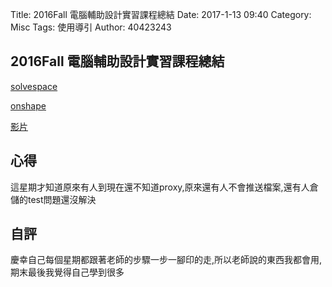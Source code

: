 Title: 2016Fall 電腦輔助設計實習課程總結
Date: 2017-1-13 09:40
Category: Misc
Tags: 使用導引
Author: 40423243

<h2>2016Fall 電腦輔助設計實習課程總結</h2>

[solvespace](https://40423243.github.io/2016fallcadp_hw/blog/w16.html)

[onshape](https://cad.onshape.com/documents?filter=my-documents&column=modifiedAt&order=desc&viewMode=0)

[影片](https://vimeo.com/user45620934)

<section>
<h1>心得</h1>
<p>這星期才知道原來有人到現在還不知道proxy,原來還有人不會推送檔案,還有人倉儲的test問題還沒解決</p>
</section>
<section>
    <h1>自評</h1>
    <p>慶幸自己每個星期都跟著老師的步驟一步一腳印的走,所以老師說的東西我都會用,期末最後我覺得自己學到很多</p>
</section>
